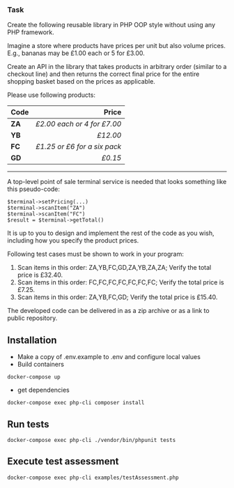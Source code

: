 ### Task
Create the following reusable library in PHP OOP style without using any PHP framework.

Imagine a store where products have prices per unit but also volume prices. E.g., bananas may be
£1.00 each or 5 for £3.00.

Create an API in the library that takes products in arbitrary order (similar to a checkout line) and
then returns the correct final price for the entire shopping basket based on the prices as applicable.

Please use following products:

| Code | Price  |
| --- | ---:|
| **ZA** | *£2.00 each or 4 for £7.00* |
| **YB** | *£12.00* |
| **FC** | *£1.25 or £6 for a six pack* |
| **GD** | *£0.15* |
------
A top-level point of sale terminal service is needed that looks something like this pseudo-code:
```
$terminal->setPricing(...)
$terminal->scanItem("ZA")
$terminal->scanItem("FC")
$result = $terminal->getTotal()
```

It is up to you to design and implement the rest of the code as you wish, including how you specify
the product prices.

Following test cases must be shown to work in your program:
1. Scan items in this order: ZA,YB,FC,GD,ZA,YB,ZA,ZA; Verify the total price is £32.40.
2. Scan items in this order: FC,FC,FC,FC,FC,FC,FC; Verify the total price is £7.25.
3. Scan items in this order: ZA,YB,FC,GD; Verify the total price is £15.40.

The developed code can be delivered in as a zip archive or as a link to public repository.

## Installation

- Make a copy of .env.example to .env and configure local values
- Build containers
```
docker-compose up
```
- get dependencies
```
docker-compose exec php-cli composer install
```

## Run tests
```
docker-compose exec php-cli ./vendor/bin/phpunit tests
```

## Execute test assessment
```
docker-compose exec php-cli examples/testAssessment.php
```
